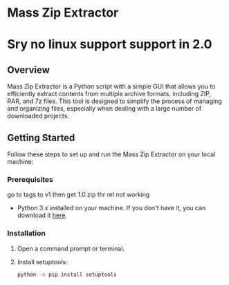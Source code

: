 # Mass Zip Extractor
# Sry no linux support support in 2.0
## Overview

Mass Zip Extractor is a Python script with a simple GUI that allows you to efficiently extract contents from multiple archive formats, including ZIP, RAR, and 7z files. This tool is designed to simplify the process of managing and organizing files, especially when dealing with a large number of downloaded projects.

## Getting Started

Follow these steps to set up and run the Mass Zip Extractor on your local machine:

### Prerequisites
go to tags to v1 then get 1.0.zip thr rel not working
- Python 3.x installed on your machine. If you don't have it, you can download it [here](https://www.python.org/downloads/).

### Installation

1. Open a command prompt or terminal.

2. Install setuptools:

   ```bash
   python -m pip install setuptools
